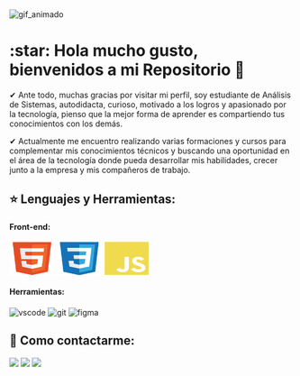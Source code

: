 

<img align="center" title="gif_animado" alt="gif_animado" src="https://github.com/github-peter-diaz/github-peter-diaz/blob/main/imagenes/Gif-Peter.gif">


<h1>
 :star: Hola mucho gusto, bienvenidos a mi Repositorio 👋
</h1>


✔ Ante todo, muchas gracias por visitar mi perfil, soy estudiante de Análisis de Sistemas, autodidacta, curioso, motivado a los logros y apasionado por la tecnología, pienso que la mejor forma de aprender es compartiendo tus conocimientos con los demás. 
 
✔ Actualmente me encuentro realizando varias formaciones y cursos para complementar mis conocimientos técnicos y buscando una oportunidad en el área de la tecnología donde pueda desarrollar mis habilidades, crecer junto a la empresa y mis compañeros de trabajo.

## :star: Lenguajes y Herramientas:

#### Front-end:
<div>
  <img align="center" title="HTML5" alt="HTML" height="60" width="80" src="https://raw.githubusercontent.com/devicons/devicon/master/icons/html5/html5-original.svg">
  <img align="center" title="CSS" alt="CSS" height="60" width="80" src="https://raw.githubusercontent.com/devicons/devicon/master/icons/css3/css3-original.svg">
  <img align="center" title="JavaScript" alt="Js" height="60" width="80" src="https://raw.githubusercontent.com/devicons/devicon/master/icons/javascript/javascript-plain.svg">
 </div> 
 
#### Herramientas:
<div>
  <img align="center" alt="vscode" height="60" width="80" src="https://cdn.jsdelivr.net/gh/devicons/devicon/icons/vscode/vscode-original.svg" />
  <img align="center" alt="git" height="60" width="80" src="https://cdn.jsdelivr.net/gh/devicons/devicon/icons/git/git-original.svg" />
  <img align="center" alt="figma" height="60" width="80" src="https://cdn.jsdelivr.net/gh/devicons/devicon/icons/figma/figma-original.svg" />
  </div>

## :paperclip: Como contactarme:

 <a href="https://www.linkedin.com/in/peter-díaz/"><img src="https://www.vectorlogo.zone/logos/linkedin/linkedin-icon.svg" ></a> 
 <a href = "mailto:dpeter999@gmail.com"><img src="https://www.vectorlogo.zone/logos/gmail/gmail-icon.svg" ></a>
 <a href = "https://api.whatsapp.com/send/?phone=%2B5491127030286&text=Hola+vi+tu+CV+y+quiero+contactarte"><img src="https://www.vectorlogo.zone/logos/whatsapp/whatsapp-icon.svg" ></a>
